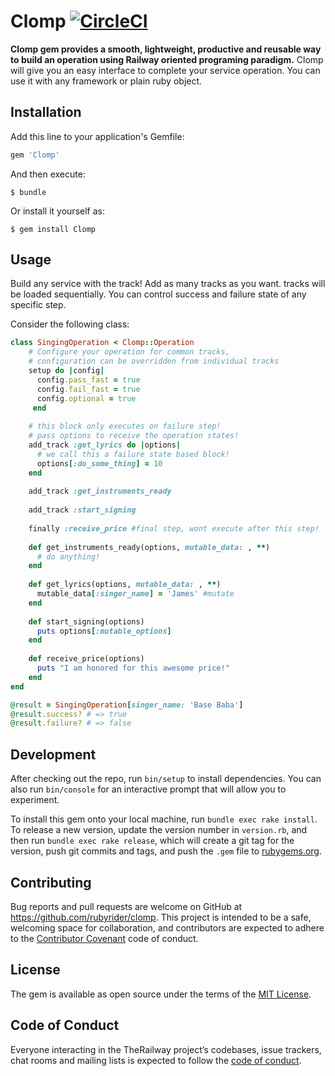 # Clomp [![CircleCI](https://circleci.com/gh/rubyrider/clomp.svg?style=svg)](https://circleci.com/gh/rubyrider/clomp)

**Clomp gem provides a smooth, lightweight, productive and reusable way to build an operation using Railway oriented programing paradigm.**
Clomp will give you an easy interface to complete your service operation. You can use it with any framework 
or plain ruby object. 
## Installation

Add this line to your application's Gemfile:

```ruby
gem 'Clomp'
```

And then execute:

    $ bundle

Or install it yourself as:

    $ gem install Clomp

## Usage
Build any service with the track! Add as many tracks as you want.
tracks will be loaded sequentially. You can control success and failure state of any 
specific step.


Consider the following class:
```ruby
class SingingOperation < Clomp::Operation
    # Configure your operation for common tracks,
    # configuration can be overridden from individual tracks 
    setup do |config|
      config.pass_fast = true
      config.fail_fast = true
      config.optional = true
     end
      
    # this block only executes on failure step! 
    # pass options to receive the operation states!   
    add_track :get_lyrics do |options|
      # we call this a failure state based block!
      options[:do_some_thing] = 10
    end
    
    add_track :get_instruments_ready
    
    add_track :start_signing
    
    finally :receive_price #final step, wont execute after this step!
    
    def get_instruments_ready(options, mutable_data: , **)
      # do anything!
    end
    
    def get_lyrics(options, mutable_data: , **)
      mutable_data[:singer_name] = 'James' #mutate
    end
    
    def start_signing(options)
      puts options[:mutable_options]
    end
    
    def receive_price(options)
      puts "I am honored for this awesome price!"
    end
end
```

```ruby
@result = SingingOperation[singer_name: 'Base Baba']
@result.success? # => true
@result.failure? # => false
```

## Development

After checking out the repo, run `bin/setup` to install dependencies. You can also run `bin/console` for an interactive prompt that will allow you to experiment.

To install this gem onto your local machine, run `bundle exec rake install`. To release a new version, update the version number in `version.rb`, and then run `bundle exec rake release`, which will create a git tag for the version, push git commits and tags, and push the `.gem` file to [rubygems.org](https://rubygems.org).

## Contributing

Bug reports and pull requests are welcome on GitHub at https://github.com/rubyrider/clomp. This project is intended to be a safe, welcoming space for collaboration, and contributors are expected to adhere to the [Contributor Covenant](http://contributor-covenant.org) code of conduct.

## License

The gem is available as open source under the terms of the [MIT License](https://opensource.org/licenses/MIT).

## Code of Conduct

Everyone interacting in the TheRailway project’s codebases, issue trackers, chat rooms and mailing lists is expected to follow the [code of conduct](https://github.com/rubyrider/clomp/blob/master/CODE_OF_CONDUCT.md).
